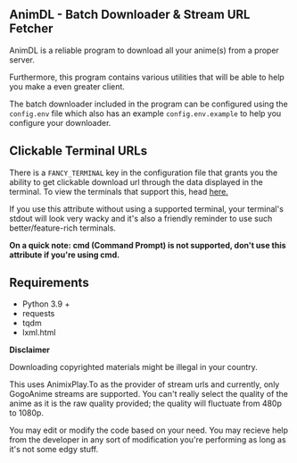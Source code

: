 AnimDL - Batch Downloader & Stream URL Fetcher
---

AnimDL is a reliable program to download all your anime(s) from a proper server.

Furthermore, this program contains various utilities that will be able to help you make a even greater client.

The batch downloader included in the program can be configured using the `config.env` file which also has an example `config.env.example` to help you configure your downloader.

Clickable Terminal URLs
---

There is a `FANCY_TERMINAL` key in the configuration file that grants you the ability to get clickable download url through the data displayed in the terminal. To view the terminals that support this, head [here.](https://gist.github.com/egmontkob/eb114294efbcd5adb1944c9f3cb5feda) 

If you use this attribute without using a supported terminal, your terminal's stdout will look very wacky and it's also a friendly reminder to use such better/feature-rich terminals. 

**On a quick note: cmd (Command Prompt) is not supported, don't use this attribute if you're using cmd.**

Requirements
---

- Python 3.9 +
- requests
- tqdm
- lxml.html

**Disclaimer**

Downloading copyrighted materials might be illegal in your country.

This uses AnimixPlay.To as the provider of stream urls and currently, only GogoAnime streams are supported. You can't really select the quality of the anime as it is the raw quality provided; the quality will fluctuate from 480p to 1080p.

You may edit or modify the code based on your need. You may recieve help from the developer in any sort of modification you're performing as long as it's not some edgy stuff.